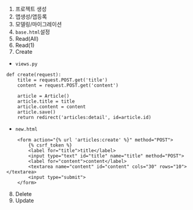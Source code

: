 1. 프로젝트 생성
2. 앱생성/앱등록
3. 모델링/마이그레이션
4. `base.html`설정
5. Read(All)
6. Read(1)
7. Create
- `views.py`
```
def create(request):
    title = request.POST.get('title')
    content = request.POST.get('content')

    article = Article()
    article.title = title
    article.content = content
    article.save()
    return redirect('articles:detail', id=article.id)
```

- `new.html`
```
    <form action="{% url 'articles:create' %}" method="POST">
        {% csrf_token %}
        <label for="title">title</label>
        <input type="text" id="title" name="title" method="POST">
        <label for="content">content</label>
        <textarea name="content" id="content" cols="30" rows="10"></textarea>
        <input type="submit">
    </form>
```

8. Delete
9. Update